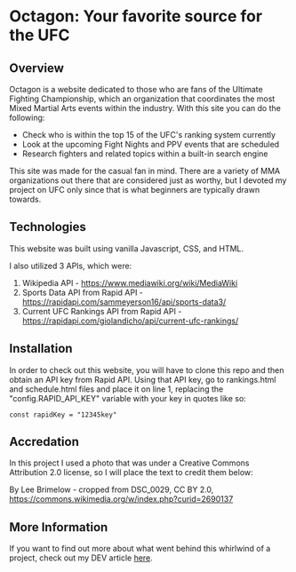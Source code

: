 # Octagon: Your favorite source for the UFC

## Overview

Octagon is a website dedicated to those who are fans of the Ultimate Fighting Championship, which an organization that coordinates the most Mixed Martial Arts events within the industry. With this site you can do the following:

- Check who is within the top 15 of the UFC's ranking system currently
- Look at the upcoming Fight Nights and PPV events that are scheduled
- Research fighters and related topics within a built-in search engine

This site was made for the casual fan in mind. There are a variety of MMA organizations out there that are considered just as worthy, but I devoted my project on UFC only since that is what beginners are typically drawn towards.

## Technologies

This website was built using vanilla Javascript, CSS, and HTML.

I also utilized 3 APIs, which were:

1. Wikipedia API - https://www.mediawiki.org/wiki/MediaWiki
2. Sports Data API from Rapid API - https://rapidapi.com/sammeyerson16/api/sports-data3/
3. Current UFC Rankings API from Rapid API - https://rapidapi.com/giolandicho/api/current-ufc-rankings/

## Installation

In order to check out this website, you will have to clone this repo and then obtain an API key from Rapid API. Using that API key, go to rankings.html and schedule.html files and place it on line 1, replacing the "config.RAPID_API_KEY" variable with your key in quotes like so:

`const rapidKey = "12345key"`

## Accredation

In this project I used a photo that was under a Creative Commons Attribution 2.0 license, so I will place the text to credit them below:

By Lee Brimelow - cropped from DSC_0029, CC BY 2.0, https://commons.wikimedia.org/w/index.php?curid=2690137

## More Information

If you want to find out more about what went behind this whirlwind of a project, check out my DEV article [here](https://google.com).
